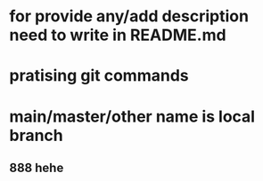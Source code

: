 # for provide any/add description need to write in README.md 
# pratising git commands 
# main/master/other name is local branch
## 888 hehe 